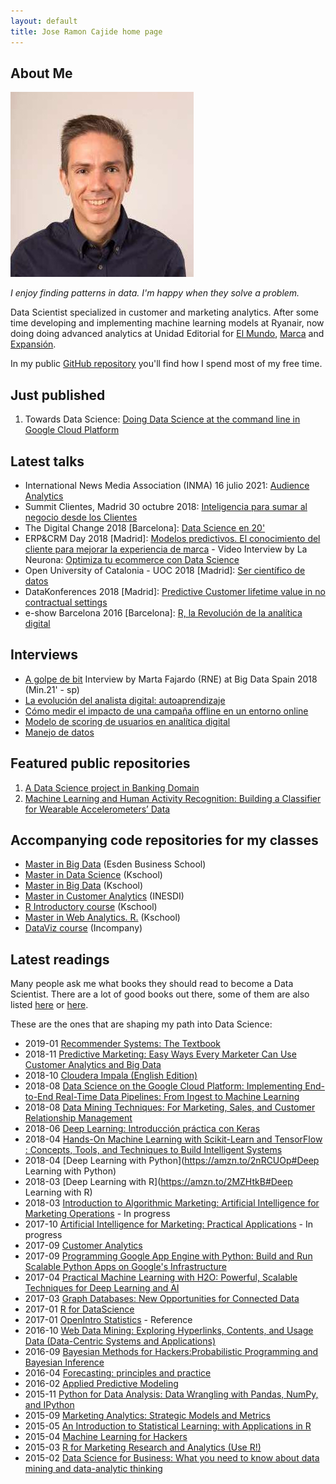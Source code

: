 ```yaml
---
layout: default
title: Jose Ramon Cajide home page
---
```


## About Me

<img class="profile-picture" src="jrcajide.jpg">

*I enjoy finding patterns in data. I'm happy when they solve a problem.*

Data Scientist specialized in customer and  marketing analytics. After some time developing and implementing machine learning models at Ryanair, now doing doing advanced analytics at Unidad Editorial for [El Mundo](https://www.elmundo.es/), [Marca](https://www.marca.com/) and [Expansión](https://www.expansion.com/).

In my public [GitHub repository](https://github.com/joseramoncajide/) you'll find how I spend most of my free time.

## Just published
1. Towards Data Science: [Doing Data Science at the command line in Google Cloud Platform](https://towardsdatascience.com/doing-data-science-at-the-command-line-38fe9f17121d)


## Latest talks
* International News Media Association (INMA) 16 julio 2021:  [Audience Analytics](http://www.inma.org)
* Summit Clientes, Madrid 30 octubre 2018:  [Inteligencia para sumar al negocio desde los Clientes](http://laneurona.com/agenda_evento/summit-clientes-madrid/)
* The Digital Change 2018 [Barcelona]: [Data Science en 20'](https://www.slideshare.net/JoseRamnCajideFernnd/ciencia-de-datos-20)
* ERP&CRM Day 2018 [Madrid]: [Modelos predictivos. El conocimiento del cliente para mejorar la experiencia de marca](https://es.slideshare.net/JoseRamnCajideFernnd/modelos-predictivos-para-crm) - Video Interview by La Neurona: [Optimiza tu ecommerce con Data Science](http://laneurona.com/video/optimiza-tu-ecommerce-con-data-science/)
* Open University of Catalonia - UOC 2018 [Madrid]: [Ser científico de datos](https://www.slideshare.net/JoseRamnCajideFernnd/ser-cientfico-de-datos?trk=v-feed)
* DataKonferences 2018 [Madrid]: [Predictive Customer lifetime value in no contractual settings](https://github.com/joseramoncajide/data_konferences)
* e-show Barcelona 2016 [Barcelona]: [R, la Revolución de la analítica digital](https://es.slideshare.net/JoseRamnCajideFernnd/r-la-revolucin-de-la-analtica-digital)

## Interviews
* [A golpe de bit](http://www.rtve.es/alacarta/audios/a-golpe-de-bit/golpe-bit-octava-edicion-big-data-19-11-18/4847263/) Interview by Marta Fajardo (RNE) at Big Data Spain 2018 (Min.21' - sp)
* [La evolución del analista digital: autoaprendizaje](https://www.ivoox.com/evolucion-del-analista-digital-autoaprendizaje-audios-mp3_rf_26882405_1.html)
* [Cómo medir el impacto de una campaña offline en un entorno online](https://www.ivoox.com/como-medir-impacto-campana-offline-audios-mp3_rf_25608972_1.html)
* [Modelo de scoring de usuarios en analítica digital](https://www.ivoox.com/scoring-analitica-digital-audios-mp3_rf_18968500_1.html)
* [Manejo de datos](http://prnoticias.com/podcast/ondacro/analitica-digital/20159261-extraer-datos-y-empezar-a-trabajar)

## Featured public repositories

1. [A Data Science project in Banking Domain](https://github.com/joseramoncajide/master_data_science_capstone/)
2. [Machine Learning and Human Activity Recognition: Building a Classifier for Wearable Accelerometers’ Data](https://github.com/joseramoncajide/Human_Activity_Recognition/)

## Accompanying code repositories for my classes

* [Master in Big Data](https://github.com/joseramoncajide/esden_applied_datascience) (Esden Business School)
* [Master in Data Science](https://github.com/joseramoncajide/master_data_science) (Kschool)
* [Master in Big Data](https://github.com/joseramoncajide/master_big_data) (Kschool)
* [Master in Customer Analytics](https://github.com/joseramoncajide/customer_analytics) (INESDI)
* [R Introductory course](https://github.com/joseramoncajide/curso_introduccion_R) (Kschool)
* [Master in Web Analytics. R.](https://github.com/joseramoncajide/kschool_r) (Kschool)
* [DataViz course](https://github.com/joseramoncajide/r_curso_visualizacion_de_datos) (Incompany)



## Latest readings

Many people ask me what books they should read to become a Data Scientist. There are a lot of good books out there, some of them are also listed [here](https://www.bbvadata.com/recommended-readings-data-science/) or [here](http://elartedemedir.com/blog/evolucion-analista-autoaprendizaje/).

 These are the ones that are shaping my path into Data Science:
* 2019-01 [Recommender Systems: The Textbook](https://www.amazon.es/gp/product/3319296574/ref=ppx_yo_dt_b_asin_title_o07__o00_s00?ie=UTF8&psc=1)
* 2018-11 [Predictive Marketing: Easy Ways Every Marketer Can Use Customer Analytics and Big Data](https://www.amazon.es/gp/product/1119037360/ref=oh_aui_detailpage_o04_s00?ie=UTF8&psc=1)
* 2018-10 [Cloudera Impala (English Edition)](https://www.amazon.es/gp/product/B00NO8HB5W/ref=oh_aui_d_detailpage_o07_?ie=UTF8&psc=1)
* 2018-08 [Data Science on the Google Cloud Platform: Implementing End-to-End Real-Time Data Pipelines: From Ingest to Machine Learning](http://shop.oreilly.com/product/0636920057628.do)
* 2018-08 [Data Mining Techniques: For Marketing, Sales, and Customer Relationship Management](https://www.wiley.com/en-us/Data+Mining+Techniques%3A+For+Marketing%2C+Sales%2C+and+Customer+Relationship+Management%2C+3rd+Edition-p-9781118087459)
* 2018-06 [Deep Learning: Introducción práctica con Keras](https://www.jorditorres.org/DeepLearning)
* 2018-04 [Hands-On Machine Learning with Scikit-Learn and TensorFlow : Concepts, Tools, and Techniques to Build Intelligent Systems](http://shop.oreilly.com/product/0636920052289.do)
* 2018-04 [Deep Learning with Python](https://amzn.to/2nRCUOp#Deep Learning with Python)
* 2018-03 [Deep Learning with R](https://amzn.to/2MZHtkB#Deep Learning with R)
* 2018-03 [Introduction to Algorithmic Marketing: Artificial Intelligence for Marketing Operations](https://algorithmic-marketing.online/) - In progress
* 2017-10 [Artificial Intelligence for Marketing: Practical Applications](https://books.google.es/books/about/Artificial_Intelligence_for_Marketing.html?id=o_YtDwAAQBAJ&redir_esc=y&hl=en)  - In progress
* 2017-09 [Customer Analytics](http://www.editorialuoc.cat/customer-analytics)
* 2017-09 [Programming Google App Engine with Python: Build and Run Scalable Python Apps on Google's Infrastructure](http://shop.oreilly.com/product/0636920033219.do)
* 2017-04 [Practical Machine Learning with H2O: Powerful, Scalable Techniques for Deep Learning and AI](http://shop.oreilly.com/product/0636920053170.do)
* 2017-03 [Graph Databases: New Opportunities for Connected Data](http://shop.oreilly.com/product/0636920041832.do)
* 2017-01 [R for DataScience](http://r4ds.had.co.nz/)
* 2017-01 [OpenIntro Statistics](https://www.openintro.org/stat/) - Reference
* 2016-10 [Web Data Mining: Exploring Hyperlinks, Contents, and Usage Data (Data-Centric Systems and Applications)](https://www.springer.com/gp/book/9783642194597)
* 2016-09 [Bayesian Methods for Hackers:Probabilistic Programming and Bayesian Inference](https://www.amazon.com/Bayesian-Methods-Hackers-Probabilistic-Addison-Wesley/dp/0133902838)
* 2016-04 [Forecasting: principles and practice](https://otexts.org/fpp2/)
* 2016-02 [Applied Predictive Modeling](http://appliedpredictivemodeling.com/)
* 2015-11 [Python for Data Analysis: Data Wrangling with Pandas, NumPy, and IPython](http://shop.oreilly.com/product/0636920050896.do)
* 2015-09 [Marketing Analytics: Strategic Models and Metrics](http://www.stephansorger.com/marketing-analytics-book.html)
* 2015-05 [An Introduction to Statistical Learning: with Applications in R ](http://www-bcf.usc.edu/~gareth/ISL/)
* 2015-04 [Machine Learning for Hackers](http://shop.oreilly.com/product/0636920018483.do)
* 2015-03 [R for Marketing Research and Analytics (Use R!)](https://www.springer.com/gp/book/9783319144351)
* 2015-02 [Data Science for Business: What you need to know about data mining and data-analytic thinking](http://shop.oreilly.com/product/0636920028918.do)
